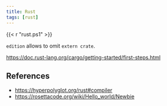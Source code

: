 ```yaml
---
title: Rust
tags: [rust]
---
```


{{< r "rust.ps1" >}}

`edition` allows to omit `extern crate`.

<https://doc.rust-lang.org/cargo/getting-started/first-steps.html>

## References

- <https://hyperpolyglot.org/rust#compiler>
- <https://rosettacode.org/wiki/Hello_world/Newbie>
